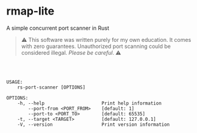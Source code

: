 # rmap-lite
A simple concurrent port scanner in Rust

> :warning: This software was written purely for my own education. It comes with zero guarantees.
> Unauthorized port scanning could be considered illegal. *Please be careful*. :warning:

<br>
<br>

```
USAGE:
    rs-port-scanner [OPTIONS]

OPTIONS:
    -h, --help                     Print help information
        --port-from <PORT_FROM>    [default: 1]
        --port-to <PORT_TO>        [default: 65535]
    -t, --target <TARGET>          [default: 127.0.0.1]
    -V, --version                  Print version information
```